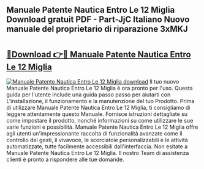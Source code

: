 ## Manuale Patente Nautica Entro Le 12 Miglia Download gratuit PDF - Part-JjC Italiano Nuovo manuale del proprietario di riparazione 3xMKJ

# <h2><a href="http://dfairrv.blite.top/?on=Manuale+Patente+Nautica+Entro+Le+12+Miglia">🔗Download 👉🔴 Manuale Patente Nautica Entro Le 12 Miglia</a></h2>

[![Manuale Patente Nautica Entro Le 12 Miglia download](https://i.imgur.com/lujVjoI.png)](http://dfairrv.blite.top/?on=Manuale+Patente+Nautica+Entro+Le+12+Miglia)
Il tuo nuovo Manuale Patente Nautica Entro Le 12 Miglia è ora pronto per l'uso. Questa guida per l'utente include una guida passo passo per aiutarti con L'installazione, il funzionamento e la manutenzione del tuo Prodotto. Prima di utilizzare Manuale Patente Nautica Entro Le 12 Miglia, ti consigliamo di leggere attentamente questo Manuale. Fornisce istruzioni dettagliate su come impostare il prodotto, nonché informazioni su come utilizzare le sue varie funzioni e possibilità. Manuale Patente Nautica Entro Le 12 Miglia offre agli utenti un'impressionante raccolta di funzionalità avanzate come il controllo dei gesti, il vivavoce, le scorciatoie personalizzabili e le attività automatizzate, tutte facilmente accessibili dall'interfaccia. Non esitate a Manuale Patente Nautica Entro Le 12 Miglia. Il nostro Team di assistenza clienti è pronto a rispondere alle tue domande.
